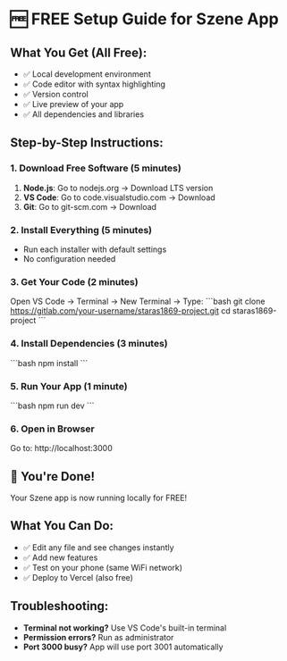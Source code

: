 # 🆓 FREE Setup Guide for Szene App

## What You Get (All Free):
- ✅ Local development environment
- ✅ Code editor with syntax highlighting
- ✅ Version control
- ✅ Live preview of your app
- ✅ All dependencies and libraries

## Step-by-Step Instructions:

### 1. Download Free Software (5 minutes)
1. **Node.js**: Go to nodejs.org → Download LTS version
2. **VS Code**: Go to code.visualstudio.com → Download
3. **Git**: Go to git-scm.com → Download

### 2. Install Everything (5 minutes)
- Run each installer with default settings
- No configuration needed

### 3. Get Your Code (2 minutes)
Open VS Code → Terminal → New Terminal → Type:
\`\`\`bash
git clone https://gitlab.com/your-username/staras1869-project.git
cd staras1869-project
\`\`\`

### 4. Install Dependencies (3 minutes)
\`\`\`bash
npm install
\`\`\`

### 5. Run Your App (1 minute)
\`\`\`bash
npm run dev
\`\`\`

### 6. Open in Browser
Go to: http://localhost:3000

## 🎉 You're Done!
Your Szene app is now running locally for FREE!

## What You Can Do:
- ✅ Edit any file and see changes instantly
- ✅ Add new features
- ✅ Test on your phone (same WiFi network)
- ✅ Deploy to Vercel (also free)

## Troubleshooting:
- **Terminal not working?** Use VS Code's built-in terminal
- **Permission errors?** Run as administrator
- **Port 3000 busy?** App will use port 3001 automatically
